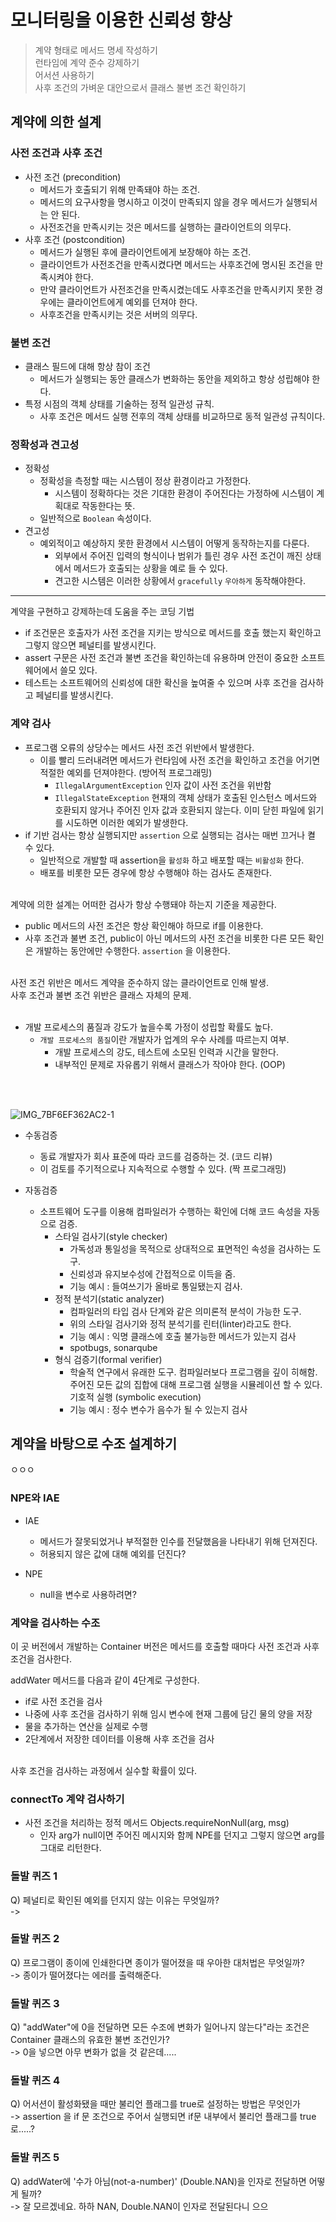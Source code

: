 # 모니터링을 이용한 신뢰성 향상

> 계약 형태로 메서드 명세 작성하기 <br>
> 런타임에 계약 준수 강제하기 <br>
> 어서션 사용하기 <br>
> 사후 조건의 가벼운 대안으로서 클래스 불변 조건 확인하기 <br>

## 계약에 의한 설계

### 사전 조건과 사후 조건

- 사전 조건 (precondition)
  - 메서드가 호출되기 위해 만족돼야 하는 조건.
  - 메서드의 요구사항을 명시하고 이것이 만족되지 않을 경우 메서드가 실행되서는 안 된다.
  - 사전조건을 만족시키는 것은 메서드를 실행하는 클라이언트의 의무다.
- 사후 조건 (postcondition)
  - 메서드가 실행된 후에 클라이언트에게 보장해야 하는 조건.
  - 클라이언트가 사전조건을 만족시켰다면 메서드는 사후조건에 명시된 조건을 만족시켜야 한다.
  - 만약 클라이언트가 사전조건을 만족시켰는데도 사후조건을 만족시키지 못한 경우에는 클라이언트에게 예외를 던져야 한다. 
  - 사후조건을 만족시키는 것은 서버의 의무다.

### 불변 조건
- 클래스 필드에 대해 항상 참이 조건
  - 메서드가 실행되는 동안 클래스가 변화하는 동안을 제외하고 항상 성립해야 한다.
- 특정 시점의 객체 상태를 기술하는 정적 일관성 규칙.
  - 사후 조건은 메서드 실행 전후의 객체 상태를 비교하므로 동적 일관성 규칙이다.

### 정확성과 견고성
- 정확성
  - 정확성을 측정할 때는 시스템이 정상 환경이라고 가정한다.
    - 시스템이 정확하다는 것은 기대한 환경이 주어진다는 가정하에 시스템이 계획대로 작동한다는 뜻.
  - 일반적으로 `Boolean` 속성이다.
- 견고성
  - 예외적이고 예상하지 못한 환경에서 시스템이 어떻게 동작하는지를 다룬다.
    - 외부에서 주어진 입력의 형식이나 범위가 틀린 경우 사전 조건이 깨진 상태에서 메서드가 호출되는 상황을 예로 들 수 있다.
    - 견고한 시스템은 이러한 상황에서 `gracefully` `우아하게` 동작해야한다. 
---
계약을 구현하고 강제하는데 도움을 주는 코딩 기법
- if 조건문은 호출자가 사전 조건을 지키는 방식으로 메서드를 호출 했는지 확인하고 그렇지 않으면 페널티를 발생시킨다.
- assert 구문은 사전 조건과 불변 조건을 확인하는데 유용하며 안전이 중요한 소프트웨어에서 쓸모 있다.
- 테스트는 소프트웨어의 신뢰성에 대한 확신을 높여줄 수 있으며 사후 조건을 검사하고 페널티를 발생시킨다.

### 계약 검사
- 프로그램 오류의 상당수는 메서드 사전 조건 위반에서 발생한다.
  - 이를 빨리 드러내려면 메서드가 런타임에 사전 조건을 확인하고 조건을 어기면 적절한 예외를 던져야한다. (방어적 프로그래밍)
    - `IllegalArgumentException` 인자 값이 사전 조건을 위반함
    - `IllegalStateException` 현재의 객체 상태가 호출된 인스턴스 메서드와 호환되지 않거나 주어진 인자 값과 호환되지 않는다. 이미 닫힌 파일에 읽기를 시도하면 이러한 예외가 발생한다. 
- if 기반 검사는 항상 실행되지만 `assertion` 으로 실행되는 검사는 매번 끄거나 켤 수 있다.
  - 일반적으로 개발할 때 assertion을 `활성화` 하고 배포할 때는 `비활성화` 한다.
  - 배포를 비롯한 모든 경우에 항상 수행해야 하는 검사도 존재한다.

<br>
계약에 의한 설계는 어떠한 검사가 항상 수행돼야 하는지 기준을 제공한다.

- public 메서드의 사전 조건은 항상 확인해야 하므로 if를 이용한다.
- 사후 조건과 불변 조건, public이 아닌 메서드의 사전 조건을 비롯한 다른 모든 확인은 개발하는 동안에만 수행한다. `assertion` 을 이용한다.

<br>
사전 조건 위반은 메서드 계약을 준수하지 않는 클라이언트로 인해 발생.
<br>
사후 조건과 불변 조건 위반은 클래스 자체의 문제.
<br>
<br>

- 개발 프로세스의 품질과 강도가 높을수록 가정이 성립할 확률도 높다.
  - `개발 프로세스의 품질`이란 개발자가 업계의 우수 사례를 따르는지 여부.
     - 개발 프로세스의 강도, 테스트에 소모된 인력과 시간을 말한다.
     - 내부적인 문제로 자유롭기 위해서 클래스가 작아야 한다. (OOP)

<br>
<br>

![IMG_7BF6EF362AC2-1](https://user-images.githubusercontent.com/73376468/152285971-6a303918-5c61-4fd8-8a7b-d0669853fffa.jpeg)

- 수동검증
  - 동료 개발자가 회사 표준에 따라 코드를 검증하는 것. (코드 리뷰)
  - 이 검토를 주기적으로나 지속적으로 수행할 수 있다. (짝 프로그래밍)

- 자동검증
  - 소프트웨어 도구를 이용해 컴파일러가 수행하는 확인에 더해 코드 속성을 자동으로 검증.
    - 스타일 검사기(style checker)
      - 가독성과 통일성을 목적으로 상대적으로 표면적인 속성을 검사하는 도구.
      - 신뢰성과 유지보수성에 간접적으로 이득을 줌.
      - 기능 예시 : 들여쓰기가 올바로 통일됐는지 검사.
    - 정적 분석기(static analyzer)
      - 컴파일러의 타입 검사 단계와 같은 의미론적 분석이 가능한 도구.
      - 위의 스타일 검사기와 정적 분석기를 린터(linter)라고도 한다.
      - 기능 예시 : 익명 클래스에 호출 불가능한 메서드가 있는지 검사
      - spotbugs, sonarqube
    - 형식 검증기(formal verifier)
      - 학술적 연구에서 유래한 도구. 컴파일러보다 프로그램을 깊이 히해함. 주어진 모든 값의 집합에 대해 프로그램 실행을 시뮬레이션 할 수 있다. 기호적 실행 (symbolic execution)
      - 기능 예시 : 정수 변수가 음수가 될 수 있는지 검사

## 계약을 바탕으로 수조 설계하기
ㅇㅇㅇ

### NPE와 IAE
- IAE 
  - 메서드가 잘못되었거나 부적절한 인수를 전달했음을 나타내기 위해 던져진다.
  - 허용되지 않은 값에 대해 예외를 던진다?

- NPE
  - null을 변수로 사용하려면?

### 계약을 검사하는 수조

이 곳 버전에서 개발하는 Container 버전은 메서드를 호출할 때마다 사전 조건과 사후 조건을 검사한다. <br>

addWater 메서드를 다음과 같이 4단계로 구성한다.
- if로 사전 조건을 검사
- 나중에 사후 조건을 검사하기 위해 임시 변수에 현재 그룹에 담긴 물의 양을 저장
- 물을 추가하는 연산을 실제로 수행
- 2단계에서 저장한 데이터를 이용해 사후 조건을 검사

<br>
사후 조건을 검사하는 과정에서 실수할 확률이 있다.

### connectTo 계약 검사하기
- 사전 조건을 처리하는 정적 메서드 Objects.requireNonNull(arg, msg)
  - 인자 arg가 null이면 주어진 메시지와 함께 NPE를 던지고 그렇지 않으면 arg를 그대로 리턴한다.




### 돌발 퀴즈 1
Q) 페널티로 확인된 예외를 던지지 않는 이유는 무엇일까? <br>
->

### 돌발 퀴즈 2
Q) 프로그램이 종이에 인쇄한다면 종이가 떨어졌을 때 우아한 대처법은 무엇일까? <br>
-> 종이가 떨어졌다는 에러를 출력해준다.

### 돌발 퀴즈 3
Q) "addWater"에 0을 전달하면 모든 수조에 변화가 일어나지 않는다"라는 조건은 Container 클래스의 유효한 불변 조건인가? <br>
-> 0을 넣으면 아무 변화가 없을 것 같은데.....

### 돌발 퀴즈 4
Q) 어서션이 활성화됐을 때만 불리언 플래그를 true로 설정하는 방법은 무엇인가 <br>
-> assertion 을 if 문 조건으로 주어서 실행되면 if문 내부에서 불리언 플래그를 true로.....?

### 돌발 퀴즈 5
Q) addWater에 '수가 아님(not-a-number)' (Double.NAN)을 인자로 전달하면 어떻게 될까? <br>
-> 잘 모르겠네요. 하하 NAN, Double.NAN이 인자로 전달된다니 으으